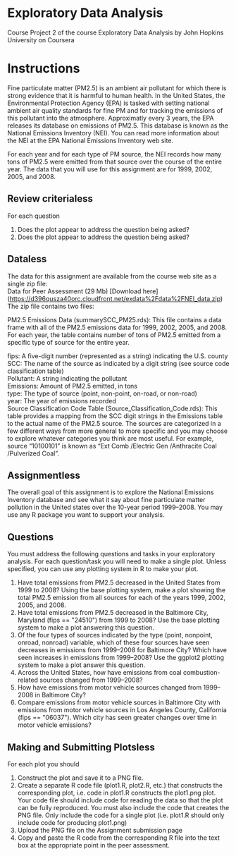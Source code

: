 # Exploratory Data Analysis  
Course Project 2 of the course Exploratory Data Analysis by John Hopkins University on Coursera  
  
# Instructions  
  
Fine particulate matter (PM2.5) is an ambient air pollutant for which there is strong evidence that it is harmful to human health. In the United States, the Environmental Protection Agency (EPA) is tasked with setting national ambient air quality standards for fine PM and for tracking the emissions of this pollutant into the atmosphere. Approximatly every 3 years, the EPA releases its database on emissions of PM2.5. This database is known as the National Emissions Inventory (NEI). You can read more information about the NEI at the EPA National Emissions Inventory web site.  
  
For each year and for each type of PM source, the NEI records how many tons of PM2.5 were emitted from that source over the course of the entire year. The data that you will use for this assignment are for 1999, 2002, 2005, and 2008.  
  
## Review criterialess  
For each question  
1. Does the plot appear to address the question being asked?  
2. Does the plot appear to address the question being asked?  
  
## Dataless  
The data for this assignment are available from the course web site as a single zip file:  
Data for Peer Assessment (29 Mb) [Download here] (https://d396qusza40orc.cloudfront.net/exdata%2Fdata%2FNEI_data.zip)  
The zip file contains two files:  
  
PM2.5 Emissions Data (summarySCC_PM25.rds): This file contains a data frame with all of the PM2.5 emissions data for 1999, 2002, 2005, and 2008. For each year, the table contains number of tons of PM2.5 emitted from a specific type of source for the entire year.  
  
fips: A five-digit number (represented as a string) indicating the U.S. county  
SCC: The name of the source as indicated by a digit string (see source code classification table)  
Pollutant: A string indicating the pollutant  
Emissions: Amount of PM2.5 emitted, in tons  
type: The type of source (point, non-point, on-road, or non-road)  
year: The year of emissions recorded  
Source Classification Code Table (Source_Classification_Code.rds): This table provides a mapping from the SCC digit strings in the Emissions table to the actual name of the PM2.5 source. The sources are categorized in a few different ways from more general to more specific and you may choose to explore whatever categories you think are most useful. For example, source “10100101” is known as “Ext Comb /Electric Gen /Anthracite Coal /Pulverized Coal”.  
  
## Assignmentless   
The overall goal of this assignment is to explore the National Emissions Inventory database and see what it say about fine particulate matter pollution in the United states over the 10-year period 1999–2008. You may use any R package you want to support your analysis.  
  
## Questions  
You must address the following questions and tasks in your exploratory analysis. For each question/task you will need to make a single plot. Unless specified, you can use any plotting system in R to make your plot.  
1. Have total emissions from PM2.5 decreased in the United States from 1999 to 2008? Using the base plotting system, make a plot showing the total PM2.5 emission from all sources for each of the years 1999, 2002, 2005, and 2008.  
2. Have total emissions from PM2.5 decreased in the Baltimore City, Maryland (fips == "24510") from 1999 to 2008? Use the base plotting system to make a plot answering this question.  
3. Of the four types of sources indicated by the type (point, nonpoint, onroad, nonroad) variable, which of these four sources have seen decreases in emissions from 1999–2008 for Baltimore City? Which have seen increases in emissions from 1999–2008? Use the ggplot2 plotting system to make a plot answer this question.  
4. Across the United States, how have emissions from coal combustion-related sources changed from 1999–2008?  
5. How have emissions from motor vehicle sources changed from 1999–2008 in Baltimore City?  
6. Compare emissions from motor vehicle sources in Baltimore City with emissions from motor vehicle sources in Los Angeles County, California (fips == "06037"). Which city has seen greater changes over time in motor vehicle emissions?  
  
## Making and Submitting Plotsless   
For each plot you should  
1. Construct the plot and save it to a PNG file.  
2. Create a separate R code file (plot1.R, plot2.R, etc.) that constructs the corresponding plot, i.e. code in plot1.R constructs the plot1.png plot. Your code file should include code for reading the data so that the plot can be fully reproduced. You must also include the code that creates the PNG file. Only include the code for a single plot (i.e. plot1.R should only include code for producing plot1.png)  
3. Upload the PNG file on the Assignment submission page  
4. Copy and paste the R code from the corresponding R file into the text box at the appropriate point in the peer assessment.  
